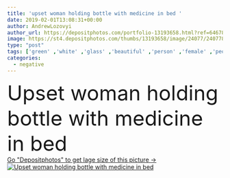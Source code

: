 ```yaml
---
title: 'upset woman holding bottle with medicine in bed '
date: 2019-02-01T13:08:31+00:00
author: AndrewLozovyi
author_url: https://depositphotos.com/portfolio-13193658.html?ref=64678756
image: https://st4.depositphotos.com/thumbs/13193658/image/24077/240778162/api_thumb_450.jpg?forcejpeg=true
type: "post"
tags: ['green' ,'white' ,'glass' ,'beautiful' ,'person' ,'female' ,'people' ,'liquid' ,'caucasian' ,'medicine' ,'healthcare' ,'medical' ,'bed' ,'pajamas' ,'home' ,'emotions' ,'woman' ,'stress' ,'bottle' ,'indoors' ,'loneliness' ,'negative' ,'alone' ,'attractive' ,'bedroom' ,'sadness' ,'sad' ,'upset' ,'lonely' ,'Anxiety' ,'depressed' ,'Medicare' ,'selective focus' ]
categories: 
  - negative
---
```

<div aling="center">
            <font size="60"> Upset woman holding bottle with medicine in bed</font>   
</div>
<div>
    <a href='https://st4.depositphotos.com/thumbs/13193658/image/24077/240778162/api_thumb_450.jpg?forcejpeg=true?ref=64678756' target=_blank > Go "Depositphotos" to get lage size of this picture ->
        <img href='https://st4.depositphotos.com/thumbs/13193658/image/24077/240778162/api_thumb_450.jpg?forcejpeg=true?ref=64678756' src='https://st4.depositphotos.com/13193658/24077/i/950/depositphotos_240778162-stock-photo-upset-woman-holding-bottle-medicine.jpg?forcejpeg=true' alt='Upset woman holding bottle with medicine in bed' >
    </a>
</div>
